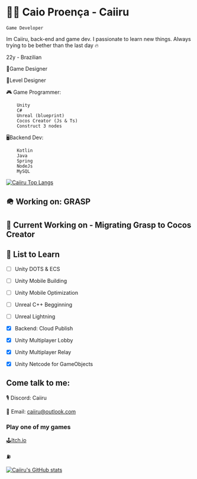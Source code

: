# 🧙‍♂️ Caio Proença - Caiiru

`Game Developer`

Im Caiiru, back-end and game dev. I passionate to learn new things. Always trying to be bether than the last day 🔥 


22y - Brazilian 

📒Game Designer

🧩Level Designer

🎮 Game Programmer:
```
    Unity
    C#
    Unreal (blueprint)
    Cocos Creator (Js & Ts) 
    Construct 3 nodes
```

🖥️Backend Dev:
```
    Kotlin
    Java
    Spring
    NodeJs
    MySQL
```

[![Caiiru Top Langs](https://github-readme-stats.vercel.app/api/top-langs/?username=caiiru&theme=dracula&layout=donut)](https://github.com/anuraghazra/github-readme-stats)


## 🪖 Working on: GRASP  


## 🔨 Current Working on - Migrating Grasp to Cocos Creator

## 📝 List to Learn

- [ ] Unity DOTS & ECS
- [ ] Unity Mobile Building
- [ ] Unity Mobile Optimization
- [ ] Unreal C++ Begginning
- [ ] Unreal Lightning
- [X] Backend: Cloud Publish
- [X] Unity Multiplayer Lobby
- [X] Unity Multiplayer Relay
- [X] Unity Netcode for GameObjects



## Come talk to me: 

🎙️ Discord: Caiiru

📧 Email: caiiru@outlook.com

### Play one of my games 
[🕹️Itch.io](https://caiiru.itch.io/)

⛽

[![Caiiru's GitHub stats](https://github-readme-stats.vercel.app/api?username=caiiru&theme=dracula&show_icons=true)](https://github.com/anuraghazra/github-readme-stats)
